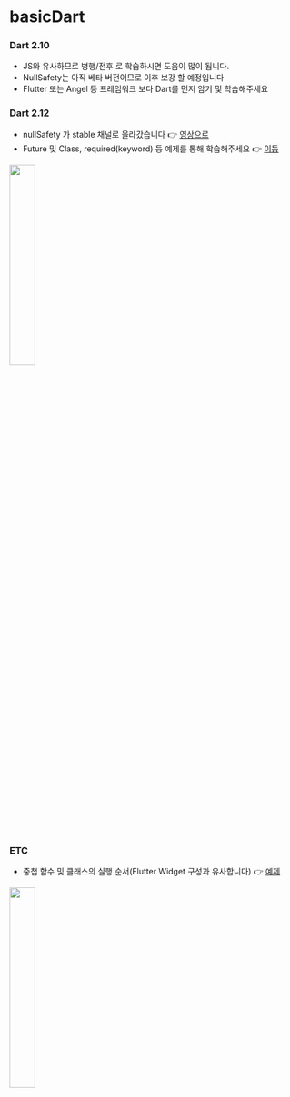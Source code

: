 # basicDart

### Dart 2.10
- JS와 유사하므로 병행/전후 로 학습하시면 도움이 많이 됩니다.  
- NullSafety는 아직 베타 버전이므로 이후 보강 할 예정입니다  
- Flutter 또는 Angel 등 프레임워크 보다 Dart를 먼저 암기 및 학습해주세요

### Dart 2.12
- nullSafety 가 stable 채널로 올라갔습니다 👉 [영상으로](https://youtu.be/zl3zuHeZid4)
- Future 및 Class, required(keyword) 등 예제를 통해 학습해주세요 👉 [이동](https://github.com/doyle-flutter/basicDart/blob/main/dart212nullsafetyFutureClass.dart)
<img width="30%" src="https://user-images.githubusercontent.com/56661529/111512036-a9486100-8792-11eb-9d4a-4488d6669f59.png" />

### ETC
- 중첩 함수 및 클래스의 실행 순서(Flutter Widget 구성과 유사합니다) 👉 [예제](https://github.com/doyle-flutter/basicDart/blob/main/nesting_function_N_class.dart)
<img width="30%" src="https://user-images.githubusercontent.com/56661529/111511803-6be3d380-8792-11eb-88b3-14dcf19c0185.png" />

